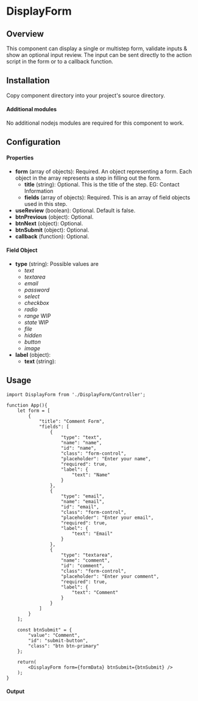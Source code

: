 # DisplayForm

## Overview
This component can display a single or multistep form, validate inputs & show an optional input review.  The input can be sent directly to the action script in the form or to a callback function.

## Installation
Copy component directory into your project's source directory.

#### Additional modules
No additional nodejs modules are required for this component to work.

## Configuration

#### Properties

- **form** (array of objects): Required.  An object representing a form.  Each object in the array represents a step in filling out the form.
    - **title** (string): Optional.  This is the title of the step.  EG: Contact Information
    - **fields** (array of objects): Required.  This is an array of field objects used in this step.
- **useReview** (boolean): Optional.  Default is false.
- **btnPrevious** (object): Optional.
- **btnNext** (object): Optional.
- **btnSubmit** (object): Optional.
- **callback** (function): Optional.

#### Field Object
- **type** (string): Possible values are
    - *text*
    - *textarea*
    - *email*
    - *password*
    - *select*
    - *checkbox*
    - *radio*
    - *range* WIP
    - *state* WIP
    - *file*
    - *hidden*
    - *button*
    - *image*    
- **label** (object):
    - **text** (string):
## Usage
```
import DisplayForm from './DisplayForm/Controller';

function App(){
    let form = [
        {
            "title": "Comment Form",
            "fields": [
                {
                    "type": "text",
                    "name": "name",
                    "id": "name",
                    "class": "form-control",
                    "placeholder": "Enter your name",
                    "required": true,
                    "label": {
                        "text": "Name"
                    }
                },
                {
                    "type": "email",
                    "name": "email",
                    "id": "email",
                    "class": "form-control",
                    "placeholder": "Enter your email",
                    "required": true,
                    "label": {
                        "text": "Email"
                    }
                },
                {
                    "type": "textarea",
                    "name": "comment",
                    "id": "comment",
                    "class": "form-control",
                    "placeholder": "Enter your comment",
                    "required": true,
                    "label": {
                        "text": "Comment"
                    }
                }
            ]
        }						
    ];

    const btnSubmit" = {
        "value": "Comment",
        "id": "submit-button",
        "class": "btn btn-primary"
    };

    return(
        <DisplayForm form={formData} btnSubmit={btnSubmit} />
    );
}

```
#### Output